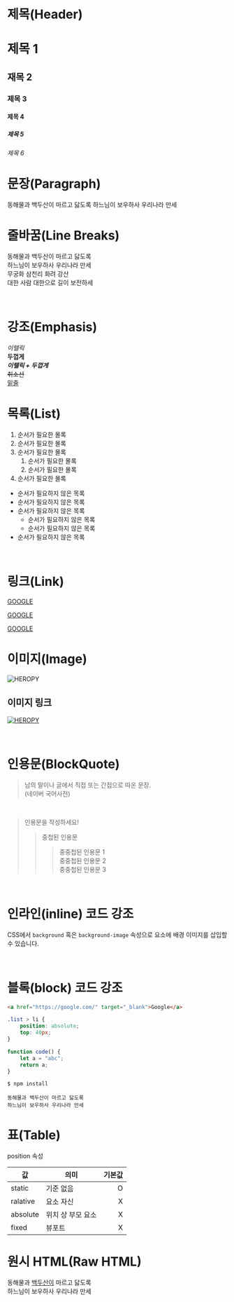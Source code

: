 # 제목(Header)

# 제목 1
## 재목 2
### 제목 3
#### 제목 4
##### 제목 5
###### 제목 6



# 문장(Paragraph)

동해물과 백두산이 마르고 닳도록
하느님이 보우하사 우리나라 만세


# 줄바꿈(Line Breaks)

동해물과 백두산이 마르고 닳도록  
하느님이 보우하사 우리나라 만세  
무궁화 삼천리 화려 강산<br/>
대한 사람 대한으로 길이 보전하세


<br/>

# 강조(Emphasis)

_이텔릭_  
**두껍게**  
**_이텔릭 + 두껍게_**  
~~취소선~~  
<u>밑줄</u>  



# 목록(List)

1. 순서가 필요한 몰록
1. 순서가 필요한 몰록
1. 순서가 필요한 몰록  
    1. 순서가 필요한 몰록
    1. 순서가 필요한 몰록
1. 순서가 필요한 몰록  


- 순서가 필요하지 않은 목록
- 순서가 필요하지 않은 목록
- 순서가 필요하지 않은 목록
    - 순서가 필요하지 않은 목록
    - 순서가 필요하지 않은 목록
- 순서가 필요하지 않은 목록

<br/>


# 링크(Link)

<a href="" title="GOOGLE로 이동!" target="_blank">GOOGLE</a>

[GOOGLE](https://www.google.co.kr/)

[GOOGLE](https://www.google.co.kr/ "GOOGLE로 이동!")


# 이미지(Image)

![HEROPY](https://heropy.blog/css/images/logo.png)

## 이미지 링크

[![HEROPY](https://heropy.blog/css/images/logo.png)](https://heropy.blog/)


<br/>

# 인용문(BlockQuote)

> 남의 말이나 글에서 직접 또는 간접으로 따온 문장.  
> (네이버 국어사전)
<br/>

> 인용문을 작성하세요!
>> 중첩된 인용문
>>> 중중첩된 인용문 1  
>>> 중중첩된 인용문 2  
>>> 중중첩된 인용문 3  

<br/>

# 인라인(inline) 코드 강조

CSS에서 `background` 혹은 `background-image` 속성으로 요소에 배경 이미지를 삽입할 수 있습니다.

<br/>

# 블록(block) 코드 강조

```html
<a href="https://google.com/" target="_blank">Google</a>
```  

```css
.list > li {
    position: absolute;
    top: 40px;
}
```  

```js
function code() {
    let a = "abc";
    return a;
}
```  

```zsh
$ npm install
```  

```plaintext
동해물과 백두산이 마르고 닳도록  
하느님이 보우하사 우리나라 만세
```  


# 표(Table)

position 속성

값 | 의미 | 기본값  
-- | -- | --:  
static | 기준 없음 | O  
ralative | 요소 자신 | X  
absolute | 위치 상 부모 요소 | X  
fixed | 뷰포트 | X  


# 원시 HTML(Raw HTML)

동해물과 <u>백두산이</u> 마르고 닳도록<br/>
하느님이 보우하사 우리나라 만세











